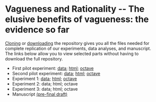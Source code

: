 # Vagueness and Rationality -- The elusive benefits of vagueness: the evidence so far

[Cloning](https://github.com/mjgreen/vagueness) or [downloading](https://github.com/mjgreen/vagueness/archive/master.zip) the repository gives you all the files needed for complete replication of our experiments, data analyses, and manuscript. The links below allow you to view selected parts without having to download the full repository.

* First pilot experiment: [data](https://mjgreen.github.io/vagueness/experiment_data_and_analyses/A_pilot_1_data/data.txt); [html](https://mjgreen.github.io/vagueness/experiment_data_and_analyses/A_pilot_1.html); [octave](https://mjgreen.github.io/vagueness/blob/master/experiment_implementations/A_pilot_1.m)
* Second pilot experiment: [data](https://mjgreen.github.io/vagueness/experiment_data_and_analyses/B_pilot_2_data/data.txt); [html](https://mjgreen.github.io/vagueness/experiment_data_and_analyses/B_pilot_2.html); [octave](https://github.com/mjgreen/vagueness/blob/master/experiment_implementations/B_pilot_2.m)
* Experiment 1: [data](https://mjgreen.github.io/vagueness/experiment_data_and_analyses/C_exp_1_data/data.txt); [html](https://mjgreen.github.io/vagueness/experiment_data_and_analyses/C_exp_1.html); [octave](https://github.com/mjgreen/vagueness/blob/master/experiment_implementations/C_exp_1.m)
* Experiment 2: data; html; octave
* Experiment 3: data; html; octave
* Manuscript [(pre-final draft)](https://mjgreen.github.io/vagueness/manuscript/v-book-2018.pdf)
